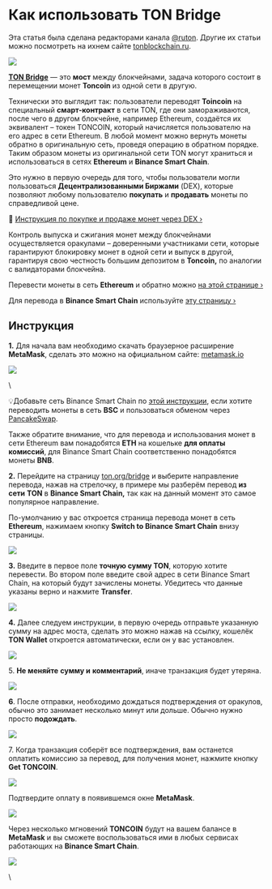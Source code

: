 # Как использовать TON Bridge

Эта статья была сделана редакторами канала [@ruton](https://t.me/ruton). Другие их статьи можно посмотреть на ихнем сайте [tonblockchain.ru](https://tonblockchain.ru).

![](https://telegra.ph/file/4c257c8c5d52be8bafa49.png)

[**TON Bridge**](http://ton.org/bridge) — это **мост** между блокчейнами, задача которого состоит в перемещении монет **Toncoin** из одной сети в другую.

Технически это выглядит так: пользователи переводят **Toincoin** на специальный **смарт-контракт** в сети TON, где они замораживаются, после чего в другом блокчейне, например Ethereum, создаётся их эквивалент – токен TONCOIN, который начисляется пользователю на его адрес в сети Ethereum. В любой момент можно вернуть монеты обратно в оригинальную сеть, проведя операцию в обратном порядке. Таким образом монеты из оригинальной сети TON могут храниться и использоваться в сетях **Ethereum** и **Binance Smart Chain**.

Это нужно в первую очередь для того, чтобы пользователи могли пользоваться **Децентрализованными Биржами** (DEX), которые позволяют любому пользователю **покупать** и **продавать** монеты по справедливой цене.

📗 [Инструкция по покупке и продаже монет через DEX ›](https://telegra.ph/Buy-TON-09-16#PancakeSwap)

Контроль выпуска и сжигания монет между блокчейнами осуществляется оракулами – доверенными участниками сети, которые гарантируют блокировку монет в одной сети и выпуск в другой, гарантируя свою честность большим депозитом в **Toncoin,** по аналогии с валидаторами блокчейна.

Перевести монеты в сеть **Ethereum** и обратно можно [на этой странице ›](https://ton.org/bridge/)

Для перевода в **Binance Smart Chain** используйте [эту страницу ›](https://ton.org/bridge/bsc)

## Инструкция <a href="#instrukciya" id="instrukciya"></a>

**1.** Для начала вам необходимо скачать браузерное расширение **MetaMask**, сделать это можно на официальном сайте: [metamask.io](https://metamask.io)

![](https://telegra.ph/file/7e4863534da69c00926cb.png)

\


💡Добавьте сеть Binance Smart Chain по [этой инструкции](https://telegra.ph/Metamask-BSC-10-09), если хотите переводить монеты в сеть **BSC** и пользоваться обменом через [PancakeSwap](https://pancakeswap.finance).

Также обратите внимание, что для перевода и использования монет в сети Ethereum вам понадобятся **ETH** на кошельке **для оплаты комиссий**, для Binance Smart Chain соответственно понадобятся монеты **BNB**.

**2.** Перейдите на страницу [ton.org/bridge](http://ton.org/bridge) и выберите направление перевода, нажав на стрелочку, в примере мы разберём перевод **из сети** **TON** в **Binance Smart Chain,** так как на данный момент это самое популярное направление.

По-умолчанию у вас откроется страница перевода монет в сеть **Ethereum**, нажимаем кнопку **Switch to Binance Smart Chain** внизу страницы.

![](https://telegra.ph/file/72410bf1e6d027db30d81.png)

**3.** Введите в первое поле **точную сумму TON**, которую хотите перевести. Во втором поле введите свой адрес в сети Binance Smart Chain, на который будут зачислены монеты. Убедитесь что данные указаны верно и нажмите **Transfer**.

![](https://telegra.ph/file/91d2262049f545443610f.png)

**4.** Далее следуем инструкции, в первую очередь отправьте указанную сумму на адрес моста, сделать это можно нажав на ссылку, кошелёк **TON Wallet** откроется автоматически, если он у вас установлен.

![](https://telegra.ph/file/021279d1033632f597566.png)

5\. **Не меняйте** **сумму и** **комментарий**, иначе транзакция будет утеряна.

![](https://telegra.ph/file/a0a4de53c1d0db6a6579a.png)

**6**. После отправки, необходимо дождаться подтверждения от оракулов, обычно это занимает несколько минут или дольше. Обычно нужно просто **подождать**.

![](https://telegra.ph/file/bf4b0dc4e603c12e05f09.png)

7\. Когда транзакция соберёт все подтверждения, вам останется оплатить комиссию за перевод, для получения монет, нажмите кнопку **Get TONCOIN**.

![](https://telegra.ph/file/253ece7c192ad821fd359.png)

Подтвердите оплату в появившемся окне **MetaMask**.

![](https://telegra.ph/file/eae4e0d887622d04d6b4b.png)

Через несколько мгновений **TONCOIN** будут на вашем балансе в **MetaMask** и вы сможете воспользоваться ими в любых сервисах работающих на **Binance Smart Chain**.

![](https://telegra.ph/file/c946b8b86050e85c05258.png)

\
